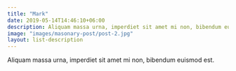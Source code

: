```yaml
---
title: "Mark"
date: 2019-05-14T14:46:10+06:00
description: Aliquam massa urna, imperdiet sit amet mi non, bibendum euismod est.
image: "images/masonary-post/post-2.jpg"
layout: list-description
---
```


Aliquam massa urna, imperdiet sit amet mi non, bibendum euismod est.

